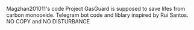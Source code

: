 Magzhan201011's code 
Project GasGuard is supposed to save lifes from carbon monooxide. 
Telegram bot code and liblary inspired by Rui Santos.
NO COPY and NO DISTURBANCE 
